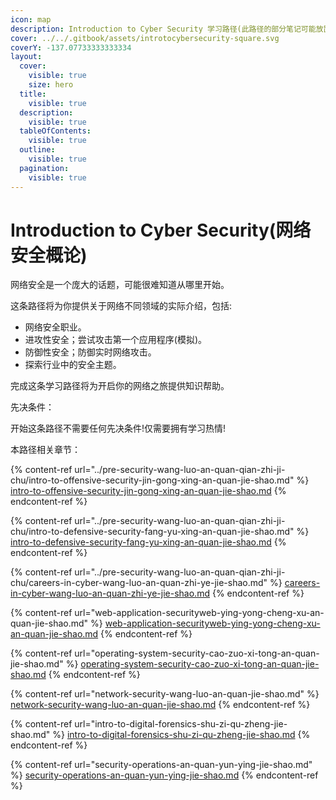 ```yaml
---
icon: map
description: Introduction to Cyber Security 学习路径(此路径的部分笔记可能放置在其他学习路径下)
cover: ../../.gitbook/assets/introtocybersecurity-square.svg
coverY: -137.07733333333334
layout:
  cover:
    visible: true
    size: hero
  title:
    visible: true
  description:
    visible: true
  tableOfContents:
    visible: true
  outline:
    visible: true
  pagination:
    visible: true
---
```


# Introduction to Cyber Security(网络安全概论)

网络安全是一个庞大的话题，可能很难知道从哪里开始。

这条路径将为你提供关于网络不同领域的实际介绍，包括:

* 网络安全职业。
* 进攻性安全；尝试攻击第一个应用程序(模拟)。
* 防御性安全；防御实时网络攻击。
* 探索行业中的安全主题。

完成这条学习路径将为开启你的网络之旅提供知识帮助。

先决条件：

开始这条路径不需要任何先决条件!仅需要拥有学习热情!

本路径相关章节：

{% content-ref url="../pre-security-wang-luo-an-quan-qian-zhi-ji-chu/intro-to-offensive-security-jin-gong-xing-an-quan-jie-shao.md" %}
[intro-to-offensive-security-jin-gong-xing-an-quan-jie-shao.md](../pre-security-wang-luo-an-quan-qian-zhi-ji-chu/intro-to-offensive-security-jin-gong-xing-an-quan-jie-shao.md)
{% endcontent-ref %}

{% content-ref url="../pre-security-wang-luo-an-quan-qian-zhi-ji-chu/intro-to-defensive-security-fang-yu-xing-an-quan-jie-shao.md" %}
[intro-to-defensive-security-fang-yu-xing-an-quan-jie-shao.md](../pre-security-wang-luo-an-quan-qian-zhi-ji-chu/intro-to-defensive-security-fang-yu-xing-an-quan-jie-shao.md)
{% endcontent-ref %}

{% content-ref url="../pre-security-wang-luo-an-quan-qian-zhi-ji-chu/careers-in-cyber-wang-luo-an-quan-zhi-ye-jie-shao.md" %}
[careers-in-cyber-wang-luo-an-quan-zhi-ye-jie-shao.md](../pre-security-wang-luo-an-quan-qian-zhi-ji-chu/careers-in-cyber-wang-luo-an-quan-zhi-ye-jie-shao.md)
{% endcontent-ref %}

{% content-ref url="web-application-securityweb-ying-yong-cheng-xu-an-quan-jie-shao.md" %}
[web-application-securityweb-ying-yong-cheng-xu-an-quan-jie-shao.md](web-application-securityweb-ying-yong-cheng-xu-an-quan-jie-shao.md)
{% endcontent-ref %}

{% content-ref url="operating-system-security-cao-zuo-xi-tong-an-quan-jie-shao.md" %}
[operating-system-security-cao-zuo-xi-tong-an-quan-jie-shao.md](operating-system-security-cao-zuo-xi-tong-an-quan-jie-shao.md)
{% endcontent-ref %}

{% content-ref url="network-security-wang-luo-an-quan-jie-shao.md" %}
[network-security-wang-luo-an-quan-jie-shao.md](network-security-wang-luo-an-quan-jie-shao.md)
{% endcontent-ref %}

{% content-ref url="intro-to-digital-forensics-shu-zi-qu-zheng-jie-shao.md" %}
[intro-to-digital-forensics-shu-zi-qu-zheng-jie-shao.md](intro-to-digital-forensics-shu-zi-qu-zheng-jie-shao.md)
{% endcontent-ref %}

{% content-ref url="security-operations-an-quan-yun-ying-jie-shao.md" %}
[security-operations-an-quan-yun-ying-jie-shao.md](security-operations-an-quan-yun-ying-jie-shao.md)
{% endcontent-ref %}
